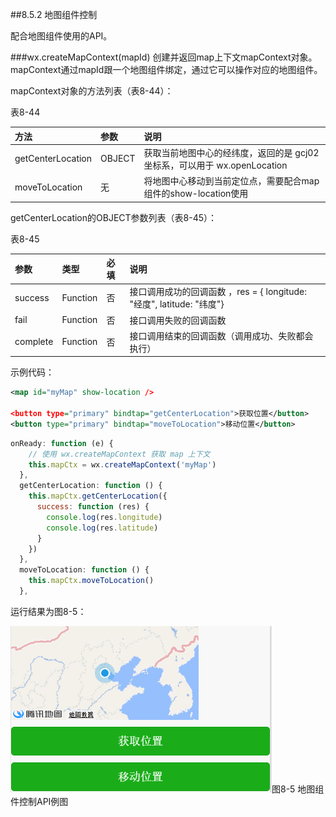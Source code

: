 ##8.5.2 地图组件控制

配合地图组件使用的API。

###wx.createMapContext(mapId)
创建并返回map上下文mapContext对象。mapContext通过mapId跟一个地图组件绑定，通过它可以操作对应的地图组件。

mapContext对象的方法列表（表8-44）：

表8-44

|方法	|参数	|说明|
| :--- | :--- | :--- |
|getCenterLocation	|OBJECT	|获取当前地图中心的经纬度，返回的是 gcj02 坐标系，可以用于 wx.openLocation|
|moveToLocation	|无	|将地图中心移动到当前定位点，需要配合map组件的show-location使用|

getCenterLocation的OBJECT参数列表（表8-45）：

表8-45

|参数	|类型	|必填	|说明|
| :--- | :--- | :--- |:--- |
|success	|Function	|否	|接口调用成功的回调函数 ，res = { longitude: "经度", latitude: "纬度"}|
|fail	|Function	|否	|接口调用失败的回调函数|
|complete	|Function	|否	|接口调用结束的回调函数（调用成功、失败都会执行）|

示例代码：
```xml
<map id="myMap" show-location />

<button type="primary" bindtap="getCenterLocation">获取位置</button>
<button type="primary" bindtap="moveToLocation">移动位置</button>
```
```js
onReady: function (e) {
    // 使用 wx.createMapContext 获取 map 上下文 
    this.mapCtx = wx.createMapContext('myMap')
  },
  getCenterLocation: function () {
    this.mapCtx.getCenterLocation({
      success: function (res) {
        console.log(res.longitude)
        console.log(res.latitude)
      }
    })
  },
  moveToLocation: function () {
    this.mapCtx.moveToLocation()
  },
```
运行结果为图8-5：

![](/assets/8-5.png)图8-5 地图组件控制API例图
